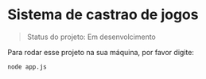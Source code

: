 <h1>Sistema de castrao de jogos</h1>

> Status do projeto: Em desenvolcimento

Para rodar esse projeto na sua máquina, por favor digite:

```
node app.js
```
